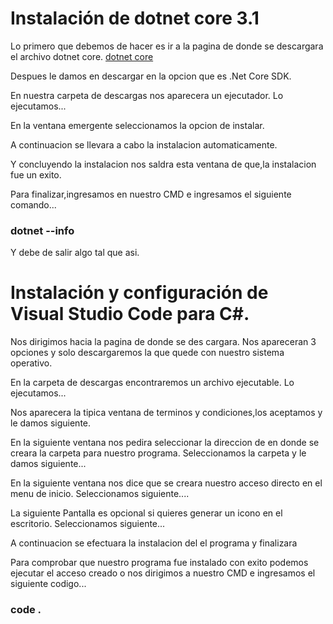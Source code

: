 # Instalación de dotnet core 3.1
Lo primero que debemos de hacer es ir a la pagina de donde se descargara el archivo dotnet core.
[dotnet core](https://dotnet.microsoft.com/download)

Despues le damos en descargar en la opcion que es .Net Core SDK.

En nuestra carpeta de descargas nos aparecera un ejecutador.
Lo ejecutamos...

En la ventana emergente seleccionamos la opcion de instalar.

A continuacion se llevara a cabo la instalacion automaticamente.

Y concluyendo la instalacion nos saldra esta ventana de que,la instalacion fue un exito.

Para finalizar,ingresamos en nuestro CMD e ingresamos el siguiente comando...
### dotnet --info
Y debe de salir algo tal que asi.


# Instalación y configuración de Visual Studio Code para C#.
Nos dirigimos hacia la pagina de donde se des cargara.
Nos apareceran 3 opciones y solo descargaremos la que quede con nuestro sistema operativo.

En la carpeta de descargas encontraremos un archivo ejecutable.
Lo ejecutamos...

Nos aparecera la tipica ventana de terminos y condiciones,los aceptamos y le damos siguiente.

En la siguiente ventana nos pedira seleccionar la direccion de en donde se creara la carpeta para nuestro 
programa.
Seleccionamos la carpeta y le damos siguiente...

En la siguiente ventana nos dice que se creara nuestro acceso directo en el menu de inicio.
Seleccionamos siguiente....

La siguiente Pantalla es opcional si quieres generar un icono en el escritorio.
Seleccionamos siguiente...

A continuacion se efectuara la instalacion del el programa y finalizara

Para comprobar que nuestro programa fue instalado con exito podemos ejecutar el
acceso creado o nos dirigimos a nuestro CMD e ingresamos el 
siguiente codigo...
### code .




